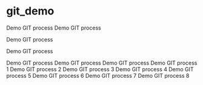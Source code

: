 # git_demo
Demo GIT process
Demo GIT process

Demo GIT process

Demo GIT process

Demo GIT process
Demo GIT process
Demo GIT process
Demo GIT process 1
Demo GIT process 2
Demo GIT process 3
Demo GIT process 4
Demo GIT process 5
Demo GIT process 6
Demo GIT process 7
Demo GIT process 8